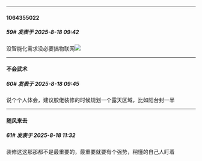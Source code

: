 ﻿
*****

####  1064355022  
##### 59#       发表于 2025-8-18 09:42

没智能化需求没必要搞物联网<img src="https://static.stage1st.com/image/smiley/face2017/002.png" referrerpolicy="no-referrer">


*****

####  不会武术  
##### 60#       发表于 2025-8-18 09:45

说个个人体会，建议胶佬装修的时候规划一个露天区域，比如阳台封一半


*****

####  随风来去  
##### 61#       发表于 2025-8-18 11:32

装修这这那那都不是最重要的，最重要就要有个强势，稍懂的自己人盯着

